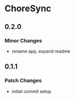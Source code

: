 # ChoreSync

## 0.2.0

### Minor Changes

- rename app, expand readme

## 0.1.1

### Patch Changes

- initial commit setup
